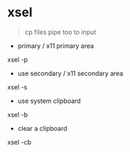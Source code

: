 # xsel

> cp files
> pipe too to input

- primary / x11 primary area

xsel -p
- use secondary / x11 secondary area

xsel -s
- use system clipboard

xsel -b


- clear a clipboard

xsel -cb
